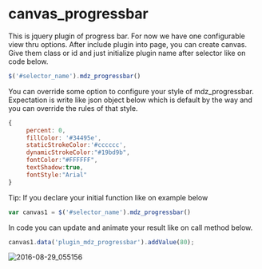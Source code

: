 # canvas_progressbar

This is jquery plugin of progress bar. For now we have one configurable view thru options.
After include plugin into page, you can create canvas. 
Give them class or id and just initialize plugin name after selector like on code below.
```javascript
$('#selector_name').mdz_progressbar()
```
You can override some option to configure your style of mdz_progressbar. Expectation is write like json object below which is default by the way and you can override the rules of that style. 
```javascript
{
     percent: 0,
     fillColor: '#34495e',
     staticStrokeColor:'#cccccc',
     dynamicStrokeColor:"#19bd9b",
     fontColor:"#FFFFFF",
     textShadow:true,
     fontStyle:"Arial"
}
```
Tip:
If you declare your initial function like on example below
```javascript
var canvas1 = $('#selector_name').mdz_progressbar()
```
In code you can update and animate your result like on call method below.
```javascript
canvas1.data('plugin_mdz_progressbar').addValue(80);
```
![2016-08-29_055156](https://cloud.githubusercontent.com/assets/3845100/18040323/c8aceb56-6dac-11e6-920b-00e567ec9987.png)
